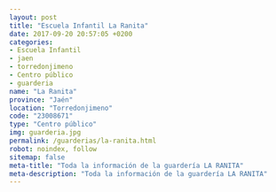 ```yaml
---
layout: post
title: "Escuela Infantil La Ranita"
date: 2017-09-20 20:57:05 +0200
categories:
- Escuela Infantil
- jaen
- torredonjimeno
- Centro público
- guarderia
name: "La Ranita"
province: "Jaén"
location: "Torredonjimeno"
code: "23008671"
type: "Centro público"
img: guarderia.jpg
permalink: /guarderias/la-ranita.html
robot: noindex, follow
sitemap: false
meta-title: "Toda la información de la guardería LA RANITA"
meta-description: "Toda la información de la guardería LA RANITA"
---
```

